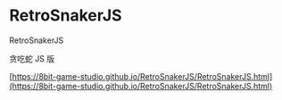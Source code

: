 # RetroSnakerJS

RetroSnakerJS

贪吃蛇 JS 版

[https://8bit-game-studio.github.io/RetroSnakerJS/RetroSnakerJS.html](https://8bit-game-studio.github.io/RetroSnakerJS/RetroSnakerJS.html)

